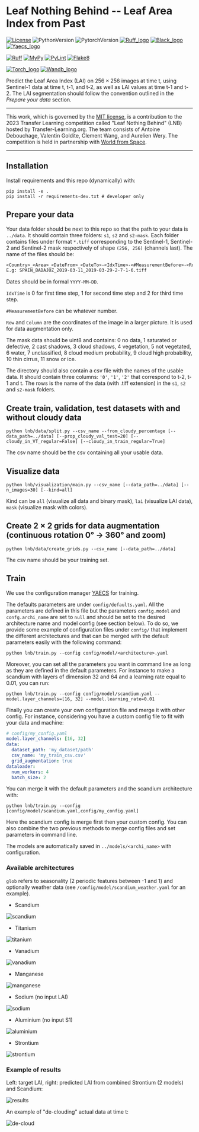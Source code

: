 # Leaf Nothing Behind -- Leaf Area Index from Past

[![License](https://img.shields.io/github/license/valentingol/LeafNothingBehind?color=999)](https://stringfixer.com/fr/MIT_license)
![PythonVersion](https://img.shields.io/badge/python-3.8%20%7E%203.10-informational)
![PytorchVersion](https://img.shields.io/badge/Pytorch-1.8%20%7E%201.12%20%7c%202.0-blue)
[![Ruff_logo](https://img.shields.io/endpoint?url=https://raw.githubusercontent.com/charliermarsh/ruff/main/assets/badge/v1.json)](https://github.com/charliermarsh/ruff)
[![Black_logo](https://img.shields.io/badge/code%20style-black-000000.svg)](https://github.com/psf/black)
[![Yaecs_logo](https://img.shields.io/endpoint?url=https://gist.githubusercontent.com/valentingol/afd136623afce429bafc648844bda2ca/raw/yaecs_logo.json)](https://github.com/valentingol/yaecs)

[![Ruff](https://github.com/valentingol/LeafNothingBehind/actions/workflows/ruff.yaml/badge.svg)](https://github.com/valentingol/LeafNothingBehind/actions/workflows/ruff.yaml)
[![MyPy](https://github.com/valentingol/LeafNothingBehind/actions/workflows/mypy.yaml/badge.svg)](https://github.com/valentingol/LeafNothingBehind/actions/workflows/mypy.yaml)
[![PyLint](https://img.shields.io/endpoint?url=https://gist.githubusercontent.com/valentingol/ec9e76ad6b0ca6c0c7263fb1e741ae05/raw/lnb_badges.json)](https://github.com/valentingol/LeafNothingBehind/actions/workflows/pylint.yaml)
[![Flake8](https://github.com/valentingol/LeafNothingBehind/actions/workflows/flake.yaml/badge.svg)](https://github.com/valentingol/LeafNothingBehind/actions/workflows/flake.yaml)

[![Torch_logo](https://img.shields.io/badge/PyTorch-EE4C2C?style=for-the-badge&logo=pytorch&logoColor=white)](https://pytorch.org/)
[![Wandb_logo](https://img.shields.io/badge/Weights_&_Biases-FFBE00?style=for-the-badge&logo=WeightsAndBiases&logoColor=white)](https://wandb.ai/site)

Predict the Leaf Area Index (LAI) on $256 \times 256$ images at time t, using Sentinel-1
data at time t, t-1, and t-2, as well as LAI values at time t-1 and t-2. The LAI
segmentation should follow the convention outlined in the *Prepare your data* section.

---

This work, which is governed by the [MIT license](./LICENSE), is a contribution to the
2023 Transfer Learning competition called "Leaf Nothing Behind" (LNB) hosted by
Transfer-Learning.org. The team consists of Antoine Debouchage, Valentin Goldite,
Clement Wang, and Aurelien Wery. The competition is held in partnership with
[World from Space](http://worldfrom.space/).

---

## Installation

Install requirements and this repo (dynamically) with:

```script
pip install -e .
pip install -r requirements-dev.txt # developer only
```

## Prepare your data

Your data folder should be next to this repo so that the path to your data is `../data`.
It should contain three folders: `s1`, `s2` and `s2-mask`.
Each folder contains files under format `*.tiff` corresponding to the Sentinel-1,
Sentinel-2 and Sentinel-2 mask respectively of shape `(256, 256)` (channels last).
The name of the files should be:

```txt
<Country>_<Area>_<DateFrom>_<DateTo>-<IdxTime>-<#MeasurementBefore>-<Row>-<Column>.tiff
E.g: SPAIN_BADAJOZ_2019-03-11_2019-03-29-2-7-1-6.tiff
```

Dates should be in formal `YYYY-MM-DD`.

`IdxTime` is 0 for first time step, 1 for second time step and 2 for third time step.

`#MeasurementBefore` can be whatever number.

`Row` and `Column` are the coordinates of the image in a larger picture.
It is used for data augmentation only.

The mask data should be uint8 and contains: 0 no data, 1 saturated or defective,
2 cast shadows, 3 cloud shadows, 4 vegetation, 5 not vegetated, 6 water, 7 unclassified,
8 cloud medium probability, 9 cloud high probability, 10 thin cirrus, 11 snow or ice.

The directory should also contain a csv file with the names of the usable data.
It should contain three columns: `'0'`, `'1'`, `'2'` that correspond to t-2, t-1 and t.
The rows is the name of the data (with .tiff extension) in the `s1`, `s2` and `s2-mask`
folders.

## Create train, validation, test datasets with and without cloudy data

```script
python lnb/data/split.py --csv_name --from_cloudy_percentage [--data_path=../data] [--prop_cloudy_val_test=20] [--cloudy_in_VT_regular=False] [--cloudy_in_train_regular=True]
```

The csv name should be the csv containing all your usable data.

## Visualize data

```script
python lnb/visualization/main.py --csv_name [--data_path=../data] [--n_images=30] [--kind=all]
```

Kind can be `all` (visualize all data and binary mask), `lai` (visualize LAI data),
`mask` (visualize mask with colors).

## Create 2 $\times$ 2 grids for data augmentation (continuous rotation 0° -> 360° and zoom)

```script
python lnb/data/create_grids.py --csv_name [--data_path=../data]
```

The csv name should be your training set.

## Train

We use the configuration manager [YAECS](https://github.com/valentingol/yaecs)
for training.

The defaults parameters are under `config/defaults.yaml`. All the parameters are
defined in this file but the parameters `config.model` and `confg.archi_name`
are set to `null` and should be set to the desired architecture name and model
config (see section below). To do so, we provide some example of configuration files
under `config/` that implement the different architectures and that can be merged
with the default parameters easily with the following command:

```script
python lnb/train.py --config config/model/<architecture>.yaml
```

Moreover, you can set all the parameters you want in command line as long as they
are defined in the default parameters. For instance to make a scandium with layers
of dimension 32 and 64 and a learning rate equal to 0.01, you can run:

```script
python lnb/train.py --config config/model/scandium.yaml --model.layer_channels=[16, 32] --model.learning_rate=0.01
```

Finally you can create your own configuration file and merge it with other config.
For instance, considering you have a custom config file to fit with your data
and machine:

```yaml
# config/my_config.yaml
model.layer_channels: [16, 32]
data:
  dataset_path: 'my_dataset/path'
  csv_name: 'my_train_csv.csv'
  grid_augmentation: true
dataloader:
  num_workers: 4
  batch_size: 2
```

You can merge it with the default parameters and the scandium architecture with:

```script
python lnb/train.py --config [config/model/scandium.yaml,config/my_config.yaml]
```

Here the scandium config is merge first then your custom config.
You can also combine the two previous methods to merge config files and set parameters
in command line.

The models are automatically saved in `../models/<archi_name>` with configuration.

### Available architectures

`glob` refers to seasonality (2 periodic features between -1 and 1)
and optionally weather data (see `/config/model/scandium_weather.yaml` for an example).

- Scandium

![scandium](./assets/scandium_archi.drawio.svg)

- Titanium

![titanium](./assets/titanium_archi.drawio.svg)

- Vanadium

![vanadium](./assets/vanadium_archi.drawio.svg)

- Manganese

![manganese](./assets/manganese_archi.drawio.svg)

- Sodium (no input LAI)

![sodium](./assets/sodium_archi.drawio.svg)

- Aluminium (no input S1)

![aluminium](./assets/aluminium_archi.drawio.svg)

- Strontium

![strontium](./assets/strontium_archi.drawio.svg)

### Example of results

Left: target LAI, right: predicted LAI from combined Strontium (2 models) and Scandium:

![results](./assets/results.png)

An example of "de-clouding" actual data at time t:

![de-cloud](./assets/decloud.png)
